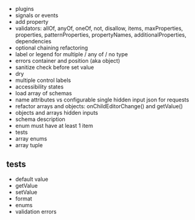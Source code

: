 - plugins
- signals or events
- add property
- validators: allOf, anyOf, oneOf, not, disallow, items, maxProperties, properties, patternProperties, propertyNames, additionalProperties, dependencies 
- optional chaining refactoring
- label or legend for multiple / any of / no type
- errors container and position (aka object)
- sanitize check before set value
- dry
- multiple control labels
- accessibility states
- load array of schemas
- name attributes vs configurable single hidden input json for requests
- refactor arrays and objects: onChildEditorChange() and getValue()
- objects and arrays hidden inputs
- schema description
- enum must have at least 1 item
- tests
- array enums
- array tuple

## tests

- default value
- getValue
- setValue
- format
- enums
- validation errors

